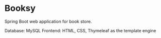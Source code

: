 # Booksy
Spring Boot web application for book store. 

Database: MySQL
Frontend: HTML, CSS, Thymeleaf as the template engine
